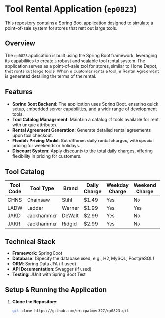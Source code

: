 # Tool Rental Application (`ep0823`)

This repository contains a Spring Boot application designed to simulate a point-of-sale system for stores that rent out large tools.

## Overview

The `ep0823` application is built using the Spring Boot framework, leveraging its capabilities to create a robust and scalable tool rental system. The application serves as a point-of-sale tool for stores, similar to Home Depot, that rents out large tools. When a customer rents a tool, a Rental Agreement is generated detailing the terms of the rental.

## Features

- **Spring Boot Backend**: The application uses Spring Boot, ensuring quick setup, embedded server capabilities, and a wide range of development tools.
- **Tool Catalog Management**: Maintain a catalog of tools available for rent with unique attributes.
- **Rental Agreement Generation**: Generate detailed rental agreements upon tool checkout.
- **Flexible Pricing Model**: Set different daily rental charges, with special pricing for weekends or holidays.
- **Discount System**: Apply discounts to the total daily charges, offering flexibility in pricing for customers.

## Tool Catalog

| Tool Code | Tool Type   | Brand   | Daily Charge | Weekday Charge | Weekend Charge | Holiday Charge |
|-----------|-------------|---------|--------------|----------------|----------------|----------------|
| CHNS      | Chainsaw    | Stihl   | $1.49       | Yes            | No             | Yes            |
| LADW      | Ladder      | Werner  | $1.99       | Yes            | Yes            | No             |
| JAKD      | Jackhammer  | DeWalt  | $2.99       | Yes            | No             | No             |
| JAKR      | Jackhammer  | Ridgid  | $2.99       | Yes            | No             | No             |

## Technical Stack

- **Framework**: Spring Boot
- **Database**: (Specify the database used, e.g., H2, MySQL, PostgreSQL)
- **ORM**: Spring Data JPA (if used)
- **API Documentation**: Swagger (if used)
- **Testing**: JUnit with Spring Boot Test

## Setup & Running the Application

1. **Clone the Repository**:
   ```bash
   git clone https://github.com/ericpalmer327/ep0823.git
